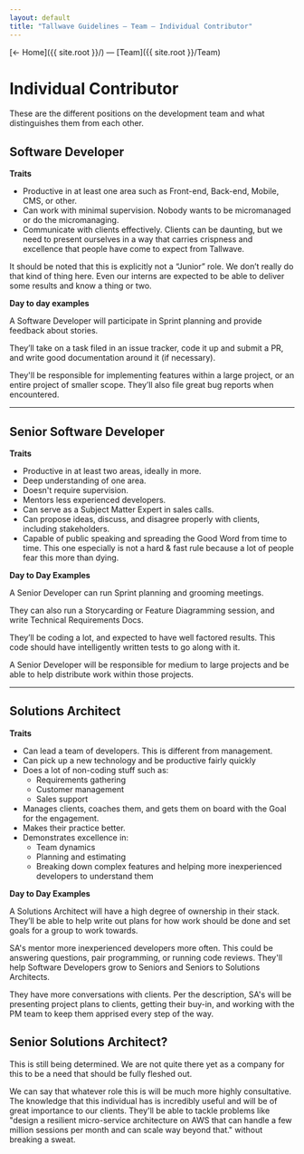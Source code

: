 ```yaml
---
layout: default
title: "Tallwave Guidelines — Team — Individual Contributor"
---
```


[&larr; Home]({{ site.root }}/) &mdash; [Team]({{ site.root }}/Team)

# Individual Contributor
These are the different positions on the development team and what distinguishes them from each other.

## Software Developer

**Traits**

* Productive in at least one area such as Front-end, Back-end, Mobile, CMS, or other.
* Can work with minimal supervision. Nobody wants to be micromanaged or do the micromanaging.
* Communicate with clients effectively. Clients can be daunting, but we need to present ourselves in a way that carries crispness and excellence that people have come to expect from Tallwave.

It should be noted that this is explicitly not a “Junior” role. We don’t really do that kind of thing here. Even our interns are expected to be able to deliver some results and know a thing or two.

**Day to day examples**

A Software Developer will participate in Sprint planning and provide feedback about stories.

They’ll take on a task filed in an issue tracker, code it up and submit a PR, and write good documentation around it (if necessary).

They'll be responsible for implementing features within a large project, or an entire project of smaller scope. They’ll also file great bug reports when encountered.

---

## Senior Software Developer

**Traits**

* Productive in at least two areas, ideally in more.
* Deep understanding of one area.
* Doesn't require supervision.
* Mentors less experienced developers.
* Can serve as a Subject Matter Expert in sales calls.
* Can propose ideas, discuss, and disagree properly with clients, including stakeholders.
* Capable of public speaking and spreading the Good Word from time to time. This one especially is not a hard & fast rule because a lot of people fear this more than dying.

**Day to Day Examples**

A Senior Developer can run Sprint planning and grooming meetings.

They can also run a Storycarding or Feature Diagramming session, and write Technical Requirements Docs.

They’ll be coding a lot, and expected to have well factored results. This code should have intelligently written tests to go along with it.

A Senior Developer will be responsible for medium to large projects and be able to help distribute work within those projects.

---

## Solutions Architect

**Traits**
* Can lead a team of developers. This is different from management.
* Can pick up a new technology and be productive fairly quickly
* Does a lot of non-coding stuff such as:
  * Requirements gathering
  * Customer management
  * Sales support
* Manages clients, coaches them, and gets them on board with the Goal for the engagement.
* Makes their practice better.
* Demonstrates excellence in:
  * Team dynamics
  * Planning and estimating
  * Breaking down complex features and helping more inexperienced developers to understand them

**Day to Day Examples**

A Solutions Architect will have a high degree of ownership in their stack. They’ll be able to help write out plans for how work should be done and set goals for a group to work towards.

SA's mentor more inexperienced developers more often. This could be answering questions, pair programming, or running code reviews. They'll help Software Developers grow to Seniors and Seniors to Solutions Architects.

They have more conversations with clients. Per the description, SA's will be presenting project plans to clients, getting their buy-in, and working with the PM team to keep them apprised every step of the way.

## Senior Solutions Architect?
This is still being determined. We are not quite there yet as a company for this to be a need that should be fully fleshed out. 

We can say that whatever role this is will be much more highly consultative. The knowledge that this individual has is incredibly useful and will be of great importance to our clients. They'll be able to tackle problems like "design a resilient micro-service architecture on AWS that can handle a few million sessions per month and can scale way beyond that." without breaking a sweat.

